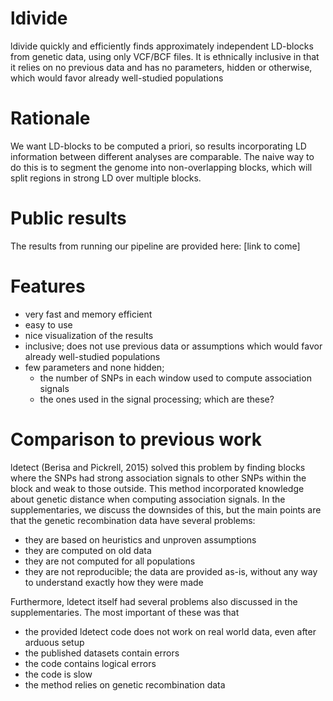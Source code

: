 # ldivide

ldivide quickly and efficiently finds approximately independent LD-blocks from
genetic data, using only VCF/BCF files. It is ethnically inclusive in that it
relies on no previous data and has no parameters, hidden or otherwise, which
would favor already well-studied populations

# Rationale

We want LD-blocks to be computed a priori, so results incorporating LD
information between different analyses are comparable. The naive way to do this
is to segment the genome into non-overlapping blocks, which will split regions
in strong LD over multiple blocks.

# Public results

The results from running our pipeline are provided here: [link to come]

# Features

- very fast and memory efficient
- easy to use
- nice visualization of the results
- inclusive; does not use previous data or assumptions which would favor already
  well-studied populations
- few parameters and none hidden;
  - the number of SNPs in each window used to compute association signals
  - the ones used in the signal processing; which are these?

# Comparison to previous work

ldetect (Berisa and Pickrell, 2015) solved this problem by finding blocks where
the SNPs had strong association signals to other SNPs within the block and weak
to those outside. This method incorporated knowledge about genetic distance when
computing association signals. In the supplementaries, we discuss the downsides
of this, but the main points are that the genetic recombination data have
several problems:

* they are based on heuristics and unproven assumptions
* they are computed on old data
* they are not computed for all populations
* they are not reproducible; the data are provided as-is, without any way to
  understand exactly how they were made

Furthermore, ldetect itself had several problems also discussed in the
supplementaries. The most important of these was that

* the provided ldetect code does not work on real world data, even after arduous setup
* the published datasets contain errors
* the code contains logical errors
* the code is slow
* the method relies on genetic recombination data
